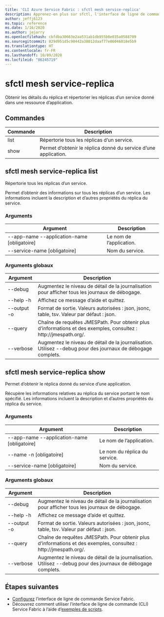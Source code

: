 ```yaml
---
title: 'CLI Azure Service Fabric : sfctl mesh service-replica'
description: Apprenez-en plus sur sfctl, l'interface de ligne de commande d'Azure Service Fabric. Comprend une liste de commandes permettant d'obtenir les détails du réplica pour les ressources d'une application.
author: jeffj6123
ms.topic: reference
ms.date: 1/16/2020
ms.author: jejarry
ms.openlocfilehash: cbfdba30663e2aa531ab1db955b0e035a0588709
ms.sourcegitcommit: 829d951d5c90442a38012daaf77e86046018e5b9
ms.translationtype: HT
ms.contentlocale: fr-FR
ms.lasthandoff: 10/09/2020
ms.locfileid: "86245719"
---
```

# <a name="sfctl-mesh-service-replica"></a>sfctl mesh service-replica
Obtenir les détails du réplica et répertorier les réplicas d’un service donné dans une ressource d’application.

## <a name="commands"></a>Commandes

|Commande|Description|
| --- | --- |
| list | Répertorie tous les réplicas d’un service. |
| show | Permet d’obtenir le réplica donné du service d’une application. |

## <a name="sfctl-mesh-service-replica-list"></a>sfctl mesh service-replica list
Répertorie tous les réplicas d’un service.

Permet d’obtenir des informations sur tous les réplicas d’un service. Les informations incluent la description et d’autres propriétés du réplica du service.

### <a name="arguments"></a>Arguments

|Argument|Description|
| --- | --- |
| --app-name --application-name [obligatoire] | Le nom de l’application. |
| --service-name                [obligatoire] | Nom du service. |

### <a name="global-arguments"></a>Arguments globaux

|Argument|Description|
| --- | --- |
| --debug | Augmentez le niveau de détail de la journalisation pour afficher tous les journaux de débogage. |
| --help -h | Affichez ce message d’aide et quittez. |
| --output -o | Format de sortie.  Valeurs autorisées \: json, jsonc, table, tsv.  Valeur par défaut \: json. |
| --query | Chaîne de requêtes JMESPath. Pour obtenir plus d’informations et des exemples, consultez : http\://jmespath.org/. |
| --verbose | Augmentez le niveau de détail de la journalisation. Utilisez --debug pour des journaux de débogage complets. |

## <a name="sfctl-mesh-service-replica-show"></a>sfctl mesh service-replica show
Permet d’obtenir le réplica donné du service d’une application.

Récupère les informations relatives au réplica du service portant le nom spécifié. Les informations incluent la description et d’autres propriétés du réplica du service.

### <a name="arguments"></a>Arguments

|Argument|Description|
| --- | --- |
| --app-name --application-name [obligatoire] | Le nom de l’application. |
| --name -n                     [obligatoire] | Le nom du réplica du service. |
| --service-name                [obligatoire] | Nom du service. |

### <a name="global-arguments"></a>Arguments globaux

|Argument|Description|
| --- | --- |
| --debug | Augmentez le niveau de détail de la journalisation pour afficher tous les journaux de débogage. |
| --help -h | Affichez ce message d’aide et quittez. |
| --output -o | Format de sortie.  Valeurs autorisées \: json, jsonc, table, tsv.  Valeur par défaut \: json. |
| --query | Chaîne de requêtes JMESPath. Pour obtenir plus d’informations et des exemples, consultez : http\://jmespath.org/. |
| --verbose | Augmentez le niveau de détail de la journalisation. Utilisez --debug pour des journaux de débogage complets. |


## <a name="next-steps"></a>Étapes suivantes
- [Configurez](service-fabric-cli.md) l’interface de ligne de commande Service Fabric.
- Découvrez comment utiliser l’interface de ligne de commande (CLI) Service Fabric à l’aide d’[exemples de scripts](./scripts/sfctl-upgrade-application.md).
